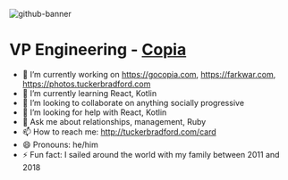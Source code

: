 ![github-banner](https://user-images.githubusercontent.com/63799/117485509-702ca180-af36-11eb-8580-a4e87c850530.png)

# VP Engineering - [Copia](https://gocopia.com/)

- 🔭 I’m currently working on https://gocopia.com, https://farkwar.com, https://photos.tuckerbradford.com
- 🌱 I’m currently learning React, Kotlin
- 👯 I’m looking to collaborate on anything socially progressive
- 🤔 I’m looking for help with React, Kotlin
- 💬 Ask me about relationships, management, Ruby
- 📫 How to reach me: http://tuckerbradford.com/card
- 😄 Pronouns: he/him
- ⚡ Fun fact: I sailed around the world with my family between 2011 and 2018
